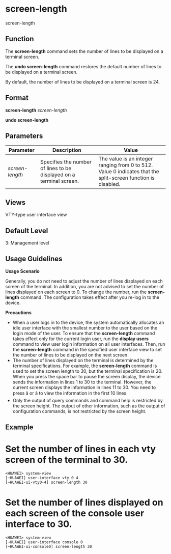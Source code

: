 screen-length
=============

screen-length

Function
--------



The **screen-length** command sets the number of lines to be displayed on a terminal screen.

The **undo screen-length** command restores the default number of lines to be displayed on a terminal screen.



By default, the number of lines to be displayed on a terminal screen is 24.


Format
------

**screen-length** *screen-length*

**undo screen-length**


Parameters
----------

| Parameter | Description | Value |
| --- | --- | --- |
| *screen-length* | Specifies the number of lines to be displayed on a terminal screen. | The value is an integer ranging from 0 to 512. Value 0 indicates that the split-screen function is disabled. |



Views
-----

VTY-type user interface view


Default Level
-------------

3: Management level


Usage Guidelines
----------------

**Usage Scenario**

Generally, you do not need to adjust the number of lines displayed on each screen of the terminal. In addition, you are not advised to set the number of lines displayed on each screen to 0. To change the number, run the **screen-length** command. The configuration takes effect after you re-log in to the device.

**Precautions**

* When a user logs in to the device, the system automatically allocates an idle user interface with the smallest number to the user based on the login mode of the user. To ensure that the **screen-length** command takes effect only for the current login user, run the **display users** command to view user login information on all user interfaces. Then, run the **screen-length** command in the specified user interface view to set the number of lines to be displayed on the next screen.
* The number of lines displayed on the terminal is determined by the terminal specifications. For example, the **screen-length** command is used to set the screen length to 30, but the terminal specification is 20. When you press the space bar to pause the screen display, the device sends the information in lines 1 to 30 to the terminal. However, the current screen displays the information in lines 11 to 30. You need to press â or â to view the information in the first 10 lines.
* Only the output of query commands and command help is restricted by the screen height. The output of other information, such as the output of configuration commands, is not restricted by the screen height.

Example
-------

# Set the number of lines in each vty screen of the terminal to 30.
```
<HUAWEI> system-view
[~HUAWEI] user-interface vty 0 4
[~HUAWEI-ui-vty0-4] screen-length 30

```

# Set the number of lines displayed on each screen of the console user interface to 30.
```
<HUAWEI> system-view
[~HUAWEI] user-interface console 0
[~HUAWEI-ui-console0] screen-length 30

```